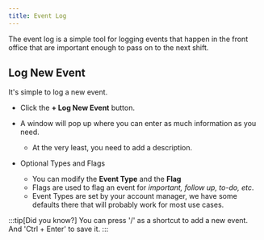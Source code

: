 ```yaml
---
title: Event Log
---
```


The event log is a simple tool for logging events that happen in the front office that are important enough to pass on to the next shift.

## Log New Event

It's simple to log a new event. 

 - Click the **+ Log New Event** button.
 - A window will pop up where you can enter as much information as you need.
   - At the very least, you need to add a description.
 
 - Optional Types and Flags
   - You can modify the **Event Type** and the **Flag**
   - Flags are used to flag an event for *important, follow up, to-do, etc*.
   - Event Types are set by your account manager, we have some defaults there that will probably work for most use cases.
 
:::tip[Did you know?]
You can press '/' as a shortcut to add a new event. And 'Ctrl + Enter' to save it.
:::